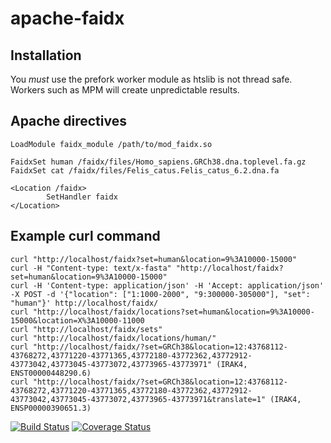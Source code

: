 # apache-faidx

## Installation

You *must* use the prefork worker module as htslib is not thread safe. Workers such as MPM will create unpredictable results.

## Apache directives

```
LoadModule faidx_module /path/to/mod_faidx.so

FaidxSet human /faidx/files/Homo_sapiens.GRCh38.dna.toplevel.fa.gz
FaidxSet cat /faidx/files/Felis_catus.Felis_catus_6.2.dna.fa

<Location /faidx>
        SetHandler faidx
</Location>

```

## Example curl command

```
curl "http://localhost/faidx?set=human&location=9%3A10000-15000"
curl -H "Content-type: text/x-fasta" "http://localhost/faidx?set=human&location=9%3A10000-15000"
curl -H 'Content-type: application/json' -H 'Accept: application/json' -X POST -d '{"location": ["1:1000-2000", "9:300000-305000"], "set": "human"}' http://localhost/faidx/
curl "http://localhost/faidx/locations?set=human&location=9%3A10000-15000&location=X%3A10000-11000
curl "http://localhost/faidx/sets"
curl "http://localhost/faidx/locations/human/"
curl "http://localhost/faidx/?set=GRCh38&location=12:43768112-43768272,43771220-43771365,43772180-43772362,43772912-43773042,43773045-43773072,43773965-43773971" (IRAK4, ENST00000448290.6)
curl "http://localhost/faidx/?set=GRCh38&location=12:43768112-43768272,43771220-43771365,43772180-43772362,43772912-43773042,43773045-43773072,43773965-43773971&translate=1" (IRAK4, ENSP00000390651.3)
```

[![Build Status](https://travis-ci.org/lairdm/apache-faidx.svg?branch=master)](https://travis-ci.org/lairdm/apache-faidx) [![Coverage Status](https://coveralls.io/repos/github/lairdm/apache-faidx/badge.svg?branch=master)](https://coveralls.io/github/lairdm/apache-faidx?branch=master)